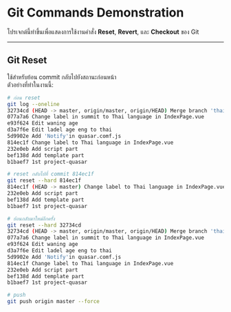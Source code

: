 # Git Commands Demonstration

โปรเจกต์นี้ทำขึ้นเพื่อแสดงการใช้งานคำสั่ง **Reset**, **Revert**, และ **Checkout** ของ Git

---

## Git Reset
ใช้สำหรับย้อน commit กลับไปยังสถานะก่อนหน้า  
ตัวอย่างที่ทำในงานนี้:

```bash
# ก่อน reset
git log --oneline
32734cd (HEAD -> master, origin/master, origin/HEAD) Merge branch 'thai-lang'
077a7a6 Change label in summit to Thai language in IndexPage.vue
e93f624 Edit waning age
d3a7f6e Edit ladel age eng to thai
5d9902e Add 'Notify'in quasar.comf.js
814ec1f Change label to Thai language in IndexPage.vue
232e0eb Add script part
bef138d Add template part
b1baef7 1st project-quasar

# reset กลับไปที่ commit 814ec1f
git reset --hard 814ec1f
814ec1f (HEAD -> master) Change label to Thai language in IndexPage.vue
232e0eb Add script part
bef138d Add template part
b1baef7 1st project-quasar

# ย้อนกลับมาใหม่อีกครั้ง
git reset --hard 32734cd
32734cd (HEAD -> master, origin/master, origin/HEAD) Merge branch 'thai-lang'
077a7a6 Change label in summit to Thai language in IndexPage.vue
e93f624 Edit waning age
d3a7f6e Edit ladel age eng to thai
5d9902e Add 'Notify'in quasar.comf.js
814ec1f Change label to Thai language in IndexPage.vue
232e0eb Add script part
bef138d Add template part
b1baef7 1st project-quasar

# push 
git push origin master --force

